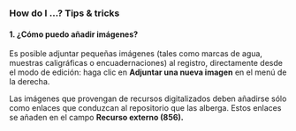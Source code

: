 ### How do I ...? Tips & tricks

#### 1. ¿Cómo puedo añadir imágenes?

Es posible adjuntar pequeñas imágenes (tales como marcas de agua, muestras caligráficas o encuadernaciones) al registro, directamente desde el modo de edición: haga clic en **Adjuntar una nueva imagen** en el menú de la derecha.  

Las imágenes que provengan de recursos digitalizados deben añadirse sólo como enlaces que conduzcan al repositorio que las alberga. Estos enlaces se añaden en el campo **Recurso externo (856).**

